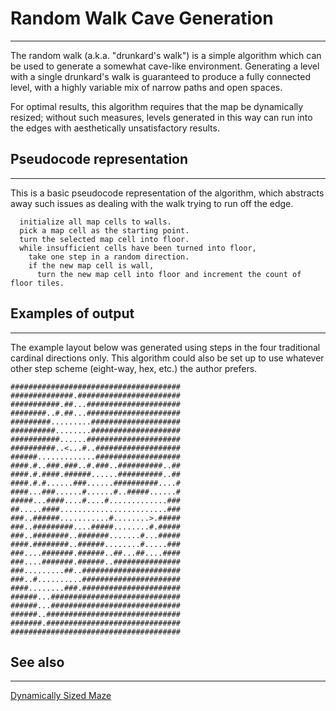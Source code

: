 # Random Walk Cave Generation

---

The random walk (a.k.a. "drunkard's walk") is a simple algorithm which can be used to generate a somewhat cave-like environment. Generating a level with a single drunkard's walk is guaranteed to produce a fully connected level, with a highly variable mix of narrow paths and open spaces.

For optimal results, this algorithm requires that the map be dynamically resized; without such measures, levels generated in this way can run into the edges with aesthetically unsatisfactory results.

## Pseudocode representation

---

This is a basic pseudocode representation of the algorithm, which abstracts away such issues as dealing with the walk trying to run off the edge.

```text
  initialize all map cells to walls.
  pick a map cell as the starting point.
  turn the selected map cell into floor.
  while insufficient cells have been turned into floor,
    take one step in a random direction.
    if the new map cell is wall,
      turn the new map cell into floor and increment the count of floor tiles.
```

## Examples of output

---

The example layout below was generated using steps in the four traditional cardinal directions only. This algorithm could also be set up to use whatever other step scheme (eight-way, hex, etc.) the author prefers.

```text
######################################
##############.#######################
###########.##...#####################
########..#.##...#####################
#########.........####################
##########........####################
###########......#####################
##########..<...#..###################
######.............###################
####.#..###.###..#.###..##########..##
####.#.####.######......##########..##
####.#.#......###......##########....#
####...###......#......#..#####......#
#####...####....#....#.............###
##.....####........................###
###..######...........#........>.#####
###..#########....#####........#.#####
###..########..#######.......#...#####
####.########..######........#.....###
###....#######.######..##...##....####
###....#######.######..###############
###.........##..######################
###..#..........######################
####........###.######################
######...#############################
######...#############################
######..##############################
#######.##############################
######################################
```

## See also

---

[Dynamically Sized Maze](dynamically_sized_maze.md)
